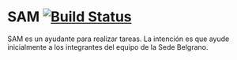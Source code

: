 SAM [![Build Status](https://travis-ci.org/afalkear/SAM.png?branch=master)](https://travis-ci.org/afalkear/SAM)
===

SAM es un ayudante para realizar tareas. La intención es que ayude inicialmente a los integrantes del equipo de la Sede Belgrano.
